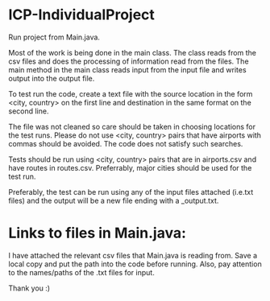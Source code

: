 # ICP-IndividualProject

Run project from Main.java.

Most of the work is being done in the main class. The class reads from the csv files and does the processing of information read from the files. The main method in the main class reads input from the input file and writes output into the output file.

To test run the code, create a text file with the source location in the form <city, country> on the first line and destination in the same format on the second line. 

The file was not cleaned so care should be taken in choosing locations for the test runs. Please do not use <city, country> pairs that have airports with commas should be avoided. The code does not satisfy such searches. 
  
Tests should be run using <city, country> pairs that are in airports.csv and have routes in routes.csv. Preferrably, major cities should be used for the test run.
  
Preferably, the test can be run using any of the input files attached (i.e.txt files) and the output will be a new file ending with a <filename>_output.txt.
  
# Links to files in Main.java:
I have attached the relevant csv files that Main.java is reading from. Save a local copy and put the path into the code before running.
Also, pay attention to the names/paths of the .txt files for input.

Thank you :)

